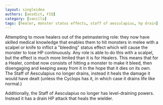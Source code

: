 ```yaml
---
layout: singleidea
authors: [aosdict, FIQ]
category: [vanilla]
tags: [healer, monster status effects, staff of aesculapius, hp drain]
---
```

Attempting to move healers out of the petmastering role: they now have skilled medical knowledge that enables them to hit monsters in melee with a scalpel or knife to inflict a "bleeding" status effect which will cause the monster to lose HP continuously. Any role is able to do this with a scalpel, but the effect is much more limited than it is for Healers. This means that for a Healer, combat now consists of hitting a monster to make it bleed, then disengaging and keeping away from it in the hope that it dies on its own. The Staff of Aesculapius no longer drains, instead it heals the damage it would have dealt (unless the Cyclops has it, in which case it drains life like normal.)

Additionally, the Staff of Aesculapius no longer has level-draining powers. Instead it has a drain HP attack that heals the wielder.
